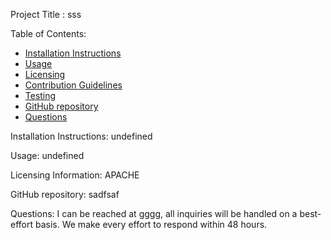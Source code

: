 

Project Title :  sss                     

Table of Contents:   

  - [Installation Instructions](#installation-instuctions)
  - [Usage](#usage)
  - [Licensing](#licensing-information)
  - [Contribution Guidelines](#contribution-guidelines)
  - [Testing](#testing)
  - [GitHub repository](#username)
  - [Questions](#email)

Installation Instructions:  undefined

Usage:  undefined 

Licensing Information:  APACHE

GitHub repository:  sadfsaf

Questions: I can be reached at gggg, all inquiries will be handled on a best-effort basis.  We make every effort
to respond within 48 hours. 

